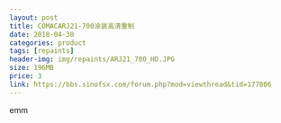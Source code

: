 ```yaml
---
layout: post
title: COMACARJ21-700涂装高清重制
date: 2018-04-30
categories: product
tags: [repaints]
header-img: img/repaints/ARJ21_700_HD.JPG
size: 196MB
price: 3
link: https://bbs.sinofsx.com/forum.php?mod=viewthread&tid=177806
---
```


emm

